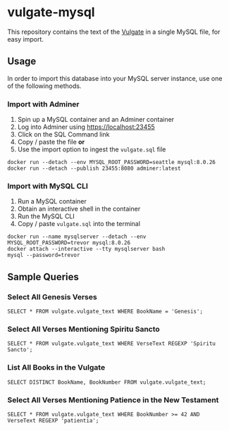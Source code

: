 # vulgate-mysql

This repository contains the text of the [Vulgate](https://en.wikipedia.org/wiki/Vulgate) in a single MySQL file, for easy import.

## Usage

In order to import this database into your MySQL server instance, use one of the following methods.

### Import with Adminer

1. Spin up a MySQL container and an Adminer container
2. Log into Adminer using [https://localhost:23455](https://localhost:23455)
3. Click on the SQL Command link
4. Copy / paste the file **or**
5. Use the import option to ingest the `vulgate.sql` file

```
docker run --detach --env MYSQL_ROOT_PASSWORD=seattle mysql:8.0.26
docker run --detach --publish 23455:8080 adminer:latest
```

### Import with MySQL CLI

1. Run a MySQL container
2. Obtain an interactive shell in the container
3. Run the MySQL CLI
4. Copy / paste `vulgate.sql` into the terminal

```
docker run --name mysqlserver --detach --env MYSQL_ROOT_PASSWORD=trevor mysql:8.0.26
docker attach --interactive --tty mysqlserver bash
mysql --password=trevor
```

## Sample Queries

### Select All Genesis Verses

```
SELECT * FROM vulgate.vulgate_text WHERE BookName = 'Genesis';
```

### Select All Verses Mentioning Spiritu Sancto

```
SELECT * FROM vulgate.vulgate_text WHERE VerseText REGEXP 'Spiritu Sancto';
```

### List All Books in the Vulgate

```
SELECT DISTINCT BookName, BookNumber FROM vulgate.vulgate_text;
```

### Select All Verses Mentioning Patience in the New Testament

```
SELECT * FROM vulgate.vulgate_text WHERE BookNumber >= 42 AND VerseText REGEXP 'patientia';
```
